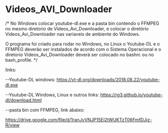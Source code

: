 # Videos_AVI_Downloader

/*
No Windows colocar youtube-dl.exe e a pasta bin contendo o FFMPEG no mesmo diretorio de Videos_Avi_Downloader, e colocar o diretório Videos_Avi_Downloader nas variaveis de ambiente do Windows.

O programa foi criado para rodar no Windows, no Linux o Youtube-DL e o FFMPEG deverão ser instalados de acordo com o Sistema Operacional e o diretorio Videos_Avi_Downloader deverá ser colocado no bashrc ou no bash_profile.
*/

links:

--Youtube-DL windows:
https://yt-dl.org/downloads/2018.08.22/youtube-dl.exe

--Youtube-DL Windows, Linux e outros links:
https://rg3.github.io/youtube-dl/download.html

--pasta bin com FFMPEG, link abaixo:

https://drive.google.com/file/d/1ranJvVNJP15Ej2tWUKTzT06FmfDJjz-R/view

